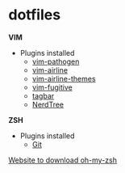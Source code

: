 # dotfiles

**VIM**
  * Plugins installed
    * [vim-pathogen](https://github.com/tpope/vim-pathogen)
    * [vim-airline](https://github.com/vim-airline/vim-airline)
    * [vim-airline-themes](https://github.com/vim-airline/vim-airline-themes)
    * [vim-fugitive](https://github.com/tpope/vim-fugitive)
    * [tagbar](https://github.com/preservim/tagbar)
    * [NerdTree](https://github.com/scrooloose/nerdtree)
    
**ZSH**
  * Plugins installed
    * [Git](https://github.com/robbyrussell/oh-my-zsh/tree/master/plugins/git)
  
  [Website to download oh-my-zsh](https://ohmyz.sh)
